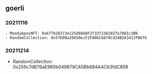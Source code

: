 ## goerli

### 20211116
```
- MoodyApesNFT: 0x677b26373e125d8b68F2f33f23A2027e7881c3B9
- RandomCollection: 0x5fb98a29850ecF2F00bC68f0Cd3dB2A3413fB6fb
```

### 20211214
- RandomCollection: 0x256c7dB76aE980b049879CA5Bb684A4Cb3fdC858